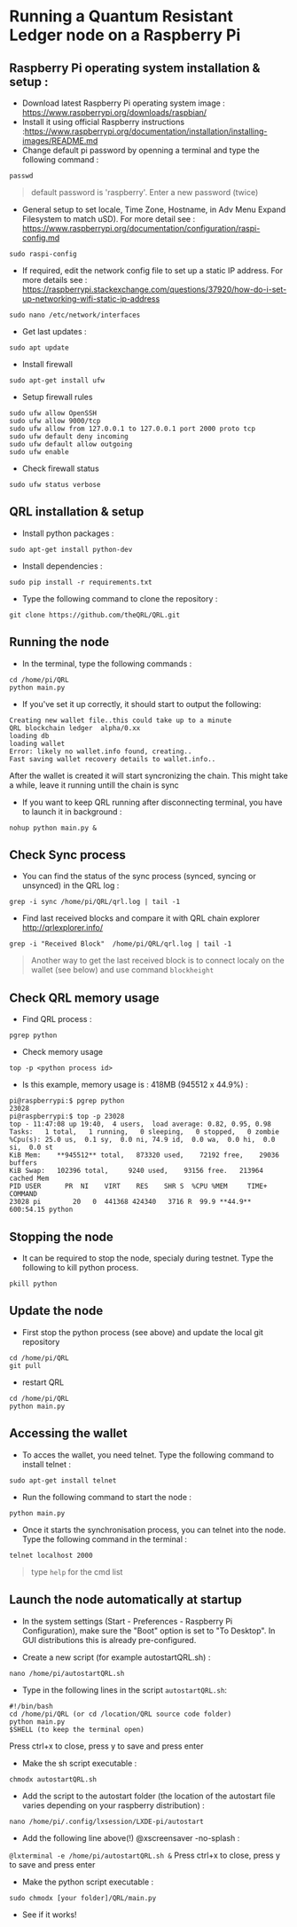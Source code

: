 # Running a Quantum Resistant Ledger node on a Raspberry Pi

## Raspberry Pi operating system installation & setup : 

- Download latest Raspberry Pi operating system image : https://www.raspberrypi.org/downloads/raspbian/
- Install it using official Raspberry instructions :https://www.raspberrypi.org/documentation/installation/installing-images/README.md
- Change default pi password by openning a terminal and type the following command :

```passwd ```  
> default password is 'raspberry'. Enter a new password (twice)

- General setup to set locale, Time Zone, Hostname, in Adv Menu Expand Filesystem to match uSD). For more detail see : https://www.raspberrypi.org/documentation/configuration/raspi-config.md

```	sudo raspi-config ``` 

	
- If required, edit the network config file to set up a static IP address. For more details see : https://raspberrypi.stackexchange.com/questions/37920/how-do-i-set-up-networking-wifi-static-ip-address

```sudo nano /etc/network/interfaces``` 

		
- Get last updates :

```sudo apt update```

- Install firewall
```
sudo apt-get install ufw
```

- Setup firewall rules
```
sudo ufw allow OpenSSH
sudo ufw allow 9000/tcp
sudo ufw allow from 127.0.0.1 to 127.0.0.1 port 2000 proto tcp
sudo ufw default deny incoming
sudo ufw default allow outgoing 
sudo ufw enable
```

- Check firewall status

```
sudo ufw status verbose
```

## QRL installation & setup
- Install python packages :

```sudo apt-get install python-dev```

- Install dependencies :

```sudo pip install -r requirements.txt```
  
- Type the following command to clone the repository :

```git clone https://github.com/theQRL/QRL.git```
  
## Running the node
- In the terminal, type the following commands :
```
cd /home/pi/QRL
python main.py
```

- If you've set it up correctly, it should start to output the following:
```
Creating new wallet file..this could take up to a minute
QRL blockchain ledger  alpha/0.xx
loading db
loading wallet
Error: likely no wallet.info found, creating..
Fast saving wallet recovery details to wallet.info..
```
After the wallet is created it will start syncronizing the chain.
This might take a while, leave it running untill the chain is sync

- If you want to keep QRL running after disconnecting terminal, you have to launch it in background :

```nohup python main.py &```

## Check Sync process

- You can find the status of the sync process (synced, syncing or unsynced) in the QRL log :

```grep -i sync /home/pi/QRL/qrl.log | tail -1```

- Find last received blocks and compare it with QRL chain explorer http://qrlexplorer.info/

```grep -i "Received Block"  /home/pi/QRL/qrl.log | tail -1```

> Another way to get the last received block is to connect localy on the wallet (see below) and use command `blockheight`



## Check QRL memory usage

- Find QRL process :

```pgrep python```

- Check memory usage

```top -p <python process id>```

- Is this example, memory usage is : 418MB (945512 x 44.9%) :

```
pi@raspberrypi:$ pgrep python
23028
pi@raspberrypi:$ top -p 23028
top - 11:47:08 up 19:40,  4 users,  load average: 0.82, 0.95, 0.98
Tasks:   1 total,   1 running,   0 sleeping,   0 stopped,   0 zombie
%Cpu(s): 25.0 us,  0.1 sy,  0.0 ni, 74.9 id,  0.0 wa,  0.0 hi,  0.0 si,  0.0 st
KiB Mem:    **945512** total,   873320 used,    72192 free,    29036 buffers
KiB Swap:   102396 total,     9240 used,    93156 free.   213964 cached Mem
PID USER      PR  NI    VIRT    RES    SHR S  %CPU %MEM     TIME+ COMMAND
23028 pi        20   0  441368 424340   3716 R  99.9 **44.9** 600:54.15 python
```


## Stopping the node
- It can be required to stop the node, specialy during testnet. Type the following to kill python process.

```pkill python```

## Update the node

- First stop the python process (see above) and update the local git repository

```
cd /home/pi/QRL
git pull
```
- restart QRL

```
cd /home/pi/QRL
python main.py
```

## Accessing the wallet
- To acces the wallet, you need telnet. Type the following command to install telnet :

`sudo apt-get install telnet`

- Run the following command to start the node :

`python main.py`

- Once it starts the synchronisation process, you can telnet into the node. Type the following command in the terminal :

`telnet localhost 2000`

> type `help` for the cmd list

## Launch the node automatically at startup
- In the system settings (Start - Preferences - Raspberry Pi Configuration), make sure the "Boot" option is set to "To Desktop". In GUI distributions this is already pre-configured.

- Create a new script (for example autostartQRL.sh) :

`nano /home/pi/autostartQRL.sh`

- Type in the following lines in the script `autostartQRL.sh`:

```
#!/bin/bash
cd /home/pi/QRL (or cd /location/QRL source code folder)
python main.py
$SHELL (to keep the terminal open)
```
Press ctrl+x to close, press y to save and press enter

- Make the sh script executable :

`chmodx autostartQRL.sh`

- Add the script to the autostart folder (the location of the autostart file varies depending on your raspberry distribution) :

`nano /home/pi/.config/lxsession/LXDE-pi/autostart`

- Add the following line above(!) @xscreensaver -no-splash :

`@lxterminal -e /home/pi/autostartQRL.sh &`
Press ctrl+x to close, press y to save and press enter

- Make the python script executable :

`sudo chmodx [your folder]/QRL/main.py`

- See if it works!

